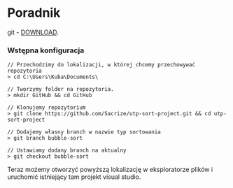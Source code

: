 # Poradnik

git - [DOWNLOAD](https://git-scm.com/download/win).

### Wstępna konfiguracja
```
// Przechodzimy do lokalizacji, w której chcemy przechowywać repozytoria
> cd C:\Users\Kuba\Documents\

// Tworzymy folder na repozytoria.
> mkdir GitHub && cd GitHub

// Klonujemy repozytorium
> git clone https://github.com/Sacrize/utp-sort-project.git && cd utp-sort-project

// Dodajemy własny branch w nazwie typ sortowania
> git branch bubble-sort

// Ustawiamy dodany branch na aktualny
> git checkout bubble-sort
```

Teraz możemy otworzyć powyższą lokalizację w eksploratorze plików i uruchomić istniejący tam projekt visual studio.
